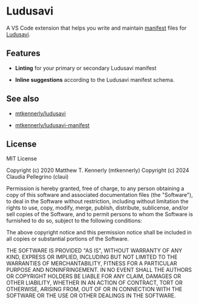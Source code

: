 # Ludusavi

A VS Code extension that helps you write and maintain
[manifest](https://github.com/mtkennerly/ludusavi-manifest) files
for [Ludusavi](https://github.com/mtkennerly/ludusavi).

## Features

- **Linting** for your primary or secondary Ludusavi manifest

- **Inline suggestions** according to the Ludusavi manifest schema.

## See also

- [mtkennerly/ludusavi](https://github.com/mtkennerly/ludusavi)

- [mtkennerly/ludusavi-manifest](https://github.com/mtkennerly/ludusavi-manifest)

## License

MIT License

Copyright (c) 2020 Matthew T. Kennerly (mtkennerly)
Copyright (c) 2024 Claudia Pellegrino (claui)

Permission is hereby granted, free of charge, to any person obtaining a copy
of this software and associated documentation files (the "Software"), to deal
in the Software without restriction, including without limitation the rights
to use, copy, modify, merge, publish, distribute, sublicense, and/or sell
copies of the Software, and to permit persons to whom the Software is
furnished to do so, subject to the following conditions:

The above copyright notice and this permission notice shall be included in all
copies or substantial portions of the Software.

THE SOFTWARE IS PROVIDED "AS IS", WITHOUT WARRANTY OF ANY KIND, EXPRESS OR
IMPLIED, INCLUDING BUT NOT LIMITED TO THE WARRANTIES OF MERCHANTABILITY,
FITNESS FOR A PARTICULAR PURPOSE AND NONINFRINGEMENT. IN NO EVENT SHALL THE
AUTHORS OR COPYRIGHT HOLDERS BE LIABLE FOR ANY CLAIM, DAMAGES OR OTHER
LIABILITY, WHETHER IN AN ACTION OF CONTRACT, TORT OR OTHERWISE, ARISING FROM,
OUT OF OR IN CONNECTION WITH THE SOFTWARE OR THE USE OR OTHER DEALINGS IN THE
SOFTWARE.
